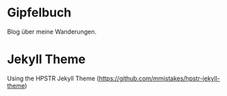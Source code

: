# Gipfelbuch

Blog über meine Wanderungen.

# Jekyll Theme
Using the HPSTR Jekyll Theme (https://github.com/mmistakes/hpstr-jekyll-theme)